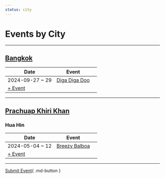 ```yaml
---
status: city
---
```


# Events by City

---

## <a id=bangkok></a>[Bangkok](#bangkok)

| Date | Event | |
| --- | --- | --- |
| 2024-09-27 ~ 29 | [Diga Diga Doo](diga-diga-doo-2024.md) |  |
| [+ Event](https://github.com/swingdance/events/issues/new?assignees=&labels=add+event&projects=&template=02-add_entity.yml&title=Add%20Event%3A%202024%2Fth_TH%20%E2%80%A2%20%3CName%3E&region=th_TH&province=Bangkok&city=Bangkok&org_id=&date_starts=2024-&date_ends=2024-)

---

## <a id=prachuap-khiri-khan></a>[Prachuap Khiri Khan](#prachuap-khiri-khan)

### <a id=hua-hin></a>Hua Hin

| Date | Event | |
| --- | --- | --- |
| 2024-05-04 ~ 12 | [Breezy Balboa](breezy-balboa-2024.md) |  |
| [+ Event](https://github.com/swingdance/events/issues/new?assignees=&labels=add+event&projects=&template=02-add_entity.yml&title=Add%20Event%3A%202024%2Fth_TH%20%E2%80%A2%20%3CName%3E&region=th_TH&province=Prachuap%20Khiri%20Khan&city=Hua%20Hin&org_id=&date_starts=2024-&date_ends=2024-)

---

[Submit Event](https://github.com/swingdance/events/issues/new?assignees=&labels=add+event&projects=&template=02-add_entity.yml&title=Add%20Event%3A%20th_TH%20%E2%80%A2%20%3CName%3E&region=th_TH&province=&city=&org_id=2024){ .md-button }
